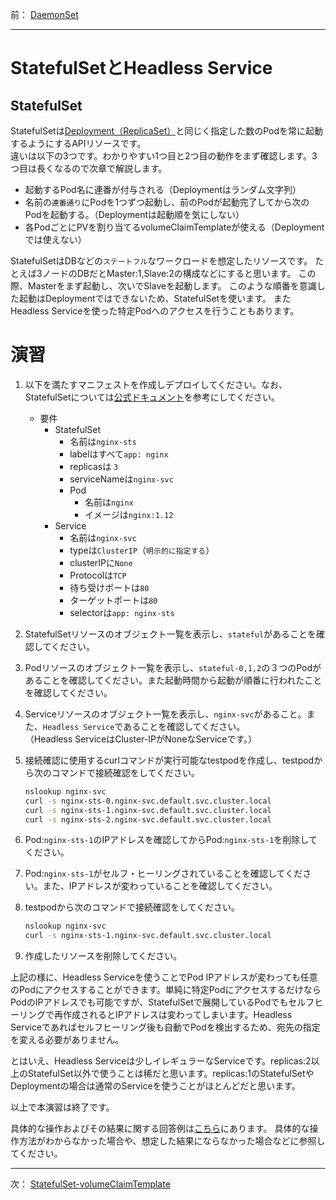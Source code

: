前： [DaemonSet](DaemonSet.md)  

---

# StatefulSetとHeadless Service

## StatefulSet

StatefulSetは[Deployment（ReplicaSet）](../../1.Beginner/docs/Deployment.md)と同じく指定した数のPodを常に起動するようにするAPIリソースです。  
違いは以下の3つです。わかりやすい1つ目と2つ目の動作をまず確認します。3つ目は長くなるので次章で解説します。

- 起動するPod名に連番が付与される（Deploymentはランダム文字列）
- 名前の`連番通り`にPodを1つずつ起動し、前のPodが起動完了してから次のPodを起動する。（Deploymentは起動順を気にしない）
- 各PodごとにPVを割り当てるvolumeClaimTemplateが使える（Deploymentでは使えない）

StatefulSetはDBなどの`ステートフル`なワークロードを想定したリソースです。
たとえば3ノードのDBだとMaster:1,Slave:2の構成などにすると思います。
この際、Masterをまず起動し、次いでSlaveを起動します。
このような順番を意識した起動はDeploymentではできないため、StatefulSetを使います。
またHeadless Serviceを使った特定Podへのアクセスを行うこともあります。

# 演習

1. 以下を満たすマニフェストを作成しデプロイしてください。なお、StatefulSetについては[公式ドキュメント][1]を参考にしてください。

   - 要件
     - StatefulSet
       - 名前は`nginx-sts`
       - labelはすべて`app: nginx`
       - replicasは `3`
       - serviceNameは`nginx-svc`
       - Pod
         - 名前は`nginx`
         - イメージは`nginx:1.12`
     - Service
       - 名前は`nginx-svc`
       - typeは`ClusterIP`（`明示的に指定する`）
       - clusterIPに`None`
       - Protocolは`TCP`
       - 待ち受けポートは`80`
       - ターゲットポートは`80`
       - selectorは`app: nginx-sts`

1. StatefulSetリソースのオブジェクト一覧を表示し、`stateful`があることを確認してください。

1. Podリソースのオブジェクト一覧を表示し、`stateful-0,1,2`の３つのPodがあることを確認してください。また起動時間から起動が順番に行われたことを確認してください。

1. Serviceリソースのオブジェクト一覧を表示し、`nginx-svc`があること。また、`Headless Service`であることを確認してください。  
  （Headless ServiceはCluster-IPがNoneなServiceです。）

1. 接続確認に使用するcurlコマンドが実行可能なtestpodを作成し、testpodから次のコマンドで接続確認をしてください。

   ```bash
   nslookup nginx-svc
   curl -s nginx-sts-0.nginx-svc.default.svc.cluster.local
   curl -s nginx-sts-1.nginx-svc.default.svc.cluster.local
   curl -s nginx-sts-2.nginx-svc.default.svc.cluster.local
   ```

1. Pod:`nginx-sts-1`のIPアドレスを確認してからPod:`nginx-sts-1`を削除してください。

1. Pod:`nginx-sts-1`がセルフ・ヒーリングされていることを確認してください。また、IPアドレスが変わっていることを確認してください。

1. testpodから次のコマンドで接続確認をしてください。

   ```bash
   nslookup nginx-svc
   curl -s nginx-sts-1.nginx-svc.default.svc.cluster.local
   ```

1. 作成したリソースを削除してください。

上記の様に、Headless Serviceを使うことでPod IPアドレスが変わっても任意のPodにアクセスすることができます。単純に特定PodにアクセスするだけならPodのIPアドレスでも可能ですが、StatefulSetで展開しているPodでもセルフヒーリングで再作成されるとIPアドレスは変わってしまいます。Headless Serviceであればセルフヒーリング後も自動でPodを検出するため、宛先の指定を変える必要がありません。

とはいえ、Headless Serviceは少しイレギュラーなServiceです。replicas:2以上のStatefulSet以外で使うことは稀だと思います。replicas:1のStatefulSetやDeploymentの場合は通常のServiceを使うことがほとんどだと思います。

以上で本演習は終了です。

具体的な操作およびその結果に関する回答例は[こちら](../ans/StatefulSet_answer.md)にあります。
具体的な操作方法がわからなかった場合や、想定した結果にならなかった場合などに参照してください。

[1]:https://kubernetes.io/docs/concepts/workloads/controllers/statefulset/

---

次： [StatefulSet-volumeClaimTemplate](StatefulSet-volumeClaimTemplate.md)  

